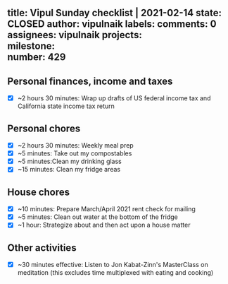 title:	Vipul Sunday checklist | 2021-02-14
state:	CLOSED
author:	vipulnaik
labels:	
comments:	0
assignees:	vipulnaik
projects:	
milestone:	
number:	429
--
## Personal finances, income and taxes

- [x] ~2 hours 30 minutes: Wrap up drafts of US federal income tax and California state income tax return

## Personal chores

- [x] ~2 hours 30 minutes: Weekly meal prep
- [x] ~5 minutes: Take out my compostables
- [x] ~5 minutes:Clean my drinking glass
- [x] ~15 minutes: Clean my fridge areas
   
## House chores

- [x] ~10 minutes: Prepare March/April 2021 rent check for mailing
- [x] ~5 minutes: Clean out water at the bottom of the fridge
- [x] ~1 hour: Strategize about and then act upon a house matter 

## Other activities

- [x] ~30 minutes effective: Listen to Jon Kabat-Zinn's MasterClass on meditation (this excludes time multiplexed with eating and cooking)
